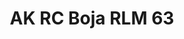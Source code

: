 ---
layout: product
title: "AK RC Boja RLM 63"
price: "330" 
desc: "Acrylic Laquer 10mL"
img_path: "/assets/img/RC270.jpg"
brand: "AK "
available: true
special_offer: false
new: false
soon: false
cat: "020000"
subcat: "020200"
subsubcat: "020201"
sifra: "RC270"
popular: false
---